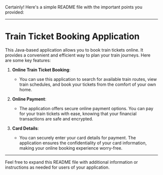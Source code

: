 Certainly! Here's a simple README file with the important points you provided:

---

# Train Ticket Booking Application

This Java-based application allows you to book train tickets online. It provides a convenient and efficient way to plan your train journeys. Here are some key features:

1. **Online Train Ticket Booking**:
   - You can use this application to search for available train routes, view train schedules, and book your tickets from the comfort of your own home.

2. **Online Payment**:
   - The application offers secure online payment options. You can pay for your train tickets with ease, knowing that your financial transactions are safe and encrypted.

3. **Card Details**:
   - You can securely enter your card details for payment. The application ensures the confidentiality of your card information, making your online booking experience worry-free.

---

Feel free to expand this README file with additional information or instructions as needed for users of your application.
